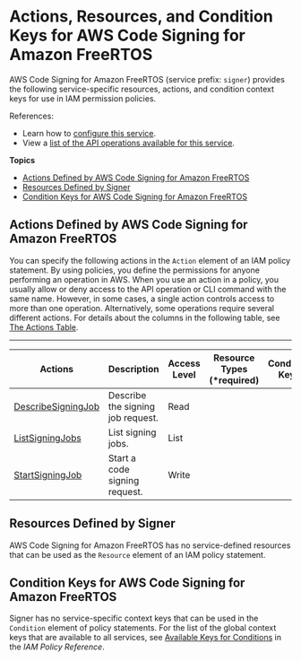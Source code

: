 # Actions, Resources, and Condition Keys for AWS Code Signing for Amazon FreeRTOS<a name="list_awscodesigningforamazonfreertos"></a>

AWS Code Signing for Amazon FreeRTOS \(service prefix: `signer`\) provides the following service\-specific resources, actions, and condition context keys for use in IAM permission policies\.

References:
+ Learn how to [configure this service](http://docs.aws.amazon.com/signer/latest/api/Welcome.html)\.
+ View a [list of the API operations available for this service](http://docs.aws.amazon.com/signer/latest/api/)\.

**Topics**
+ [Actions Defined by AWS Code Signing for Amazon FreeRTOS](#awscodesigningforamazonfreertos-actions-as-permissions)
+ [Resources Defined by Signer](#awscodesigningforamazonfreertos-resources-for-iam-policies)
+ [Condition Keys for AWS Code Signing for Amazon FreeRTOS](#awscodesigningforamazonfreertos-policy-keys)

## Actions Defined by AWS Code Signing for Amazon FreeRTOS<a name="awscodesigningforamazonfreertos-actions-as-permissions"></a>

You can specify the following actions in the `Action` element of an IAM policy statement\. By using policies, you define the permissions for anyone performing an operation in AWS\. When you use an action in a policy, you usually allow or deny access to the API operation or CLI command with the same name\. However, in some cases, a single action controls access to more than one operation\. Alternatively, some operations require several different actions\. For details about the columns in the following table, see [The Actions Table](reference_policies_actions-resources-contextkeys.md#actions_table)\.


****  

| Actions | Description | Access Level | Resource Types \(\*required\) | Condition Keys | Dependent Actions | 
| --- | --- | --- | --- | --- | --- | 
|   [ DescribeSigningJob ](http://docs.aws.amazon.com/signer/latest/api/API_DescribeSigningJob.html)  | Describe the signing job request\. | Read |  |  |  | 
|   [ ListSigningJobs ](http://docs.aws.amazon.com/signer/latest/api/API_ListSigningJobs.html)  | List signing jobs\. | List |  |  |  | 
|   [ StartSigningJob ](http://docs.aws.amazon.com/signer/latest/api/API_StartSigningJob.html)  | Start a code signing request\. | Write |  |  |  | 

## Resources Defined by Signer<a name="awscodesigningforamazonfreertos-resources-for-iam-policies"></a>

AWS Code Signing for Amazon FreeRTOS has no service\-defined resources that can be used as the `Resource` element of an IAM policy statement\.

## Condition Keys for AWS Code Signing for Amazon FreeRTOS<a name="awscodesigningforamazonfreertos-policy-keys"></a>

Signer has no service\-specific context keys that can be used in the `Condition` element of policy statements\. For the list of the global context keys that are available to all services, see [Available Keys for Conditions](reference_policies_condition-keys.html#AvailableKeys) in the *IAM Policy Reference*\.